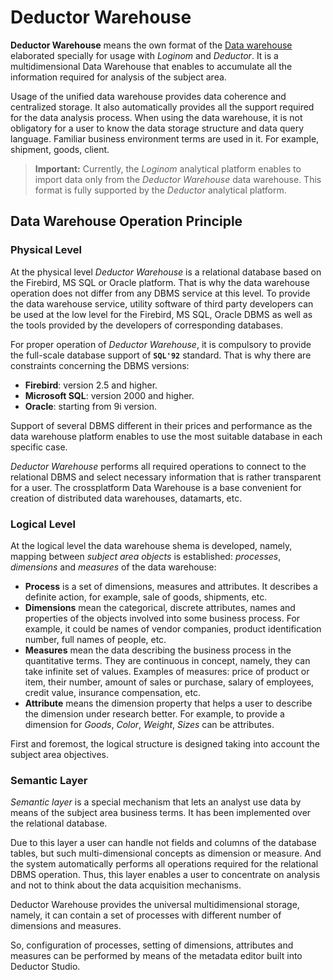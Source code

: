 # Deductor Warehouse

**Deductor Warehouse** means the own format of the [Data warehouse](https://wiki.loginom.ru/articles/data-warehouse.html) elaborated specially for usage with *Loginom* and *Deductor*. It is a multidimensional Data Warehouse that enables to accumulate all the information required for analysis of the subject area.

Usage of the unified data warehouse provides data coherence and centralized storage. It also automatically provides all the support required for the data analysis process. When using the data warehouse, it is not obligatory for a user to know the data storage structure and data query language. Familiar business environment terms are used in it. For example, shipment, goods, client.

> **Important:** Currently, the *Loginom* analytical platform enables to import data only from the *Deductor Warehouse* data warehouse. This format is fully supported by the *Deductor* analytical platform.

## Data Warehouse Operation Principle

### Physical Level

At the physical level  *Deductor Warehouse* is a relational database based on the Firebird, MS SQL or Oracle platform. That is why the data warehouse operation does not differ from any DBMS service at this level. To provide the data warehouse service, utility software of third party developers can be used at the low level for the Firebird, MS SQL, Oracle DBMS as well as the tools provided by the developers of corresponding databases.

For proper operation of *Deductor Warehouse*, it is compulsory to provide the full-scale database support of **`SQL'92`** standard. That is why there are constraints concerning the DBMS versions:

* **Firebird**: version 2.5 and higher.
* **Microsoft SQL**: version 2000 and higher.
* **Oracle**: starting from 9i version.

Support of several DBMS different in their prices and performance as the data warehouse platform enables to use the most suitable database in each specific case.

*Deductor Warehouse* performs all required operations to connect to the relational DBMS and select necessary information that is rather transparent for a user. The crossplatform Data Warehouse is a base convenient for creation of distributed data warehouses, datamarts, etc.

### Logical Level

At the logical level the data warehouse shema is developed, namely, mapping between *subject area objects* is established: *processes*, *dimensions* and *measures* of the data warehouse:

* **Process** is a set of dimensions, measures and attributes. It describes a definite action, for example, sale of goods, shipments, etc.
* **Dimensions** mean the categorical, discrete attributes, names and properties of the objects involved into some business process. For example, it could be names of vendor companies, product identification number, full names of people, etc.
* **Measures** mean the data describing the business process in the quantitative terms. They are continuous in concept, namely, they can take infinite set of values. Examples of measures: price of product or item, their number, amount of sales or purchase, salary of employees, credit value, insurance compensation, etc.
* **Attribute** means the dimension property that helps a user to describe the dimension under research better. For example, to provide a dimension for *Goods*, *Color*, *Weight*, *Sizes* can be attributes.

First and foremost, the logical structure is designed taking into account the subject area objectives.

### Semantic Layer

*Semantic layer* is a special mechanism that lets an analyst use data by means of the subject area business terms. It has been implemented over the relational database.

Due to this layer a user can handle not fields and columns of the database tables, but such multi-dimensional concepts as dimension or measure. And the system automatically performs all operations required  for the relational DBMS operation. Thus, this layer enables a user to concentrate on analysis and not to think about the data acquisition mechanisms.

Deductor Warehouse provides the universal multidimensional storage, namely, it can contain a set of processes with different number of dimensions and measures.

So, configuration of processes, setting of dimensions, attributes and measures can be performed by means of the metadata editor built into Deductor Studio.
